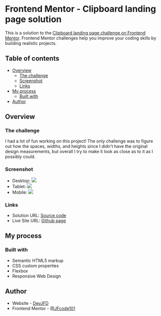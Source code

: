 # Frontend Mentor - Clipboard landing page solution

This is a solution to the [Clipboard landing page challenge on Frontend Mentor](https://www.frontendmentor.io/challenges/clipboard-landing-page-5cc9bccd6c4c91111378ecb9). Frontend Mentor challenges help you improve your coding skills by building realistic projects.

## Table of contents

- [Overview](#overview)
  - [The challenge](#the-challenge)
  - [Screenshot](#screenshot)
  - [Links](#links)
- [My process](#my-process)
  - [Built with](#built-with)
- [Author](#author)

## Overview

### The challenge

I had a lot of fun working on this project! The only challenge was to figure out how the spaces, widths, and heights since I didn't have the original design measurements, but overall I try to make it look as close as to it as I possibly could.

### Screenshot

- Desktop: ![](./images/desktop.png)
- Tablet: ![](./images/tablet.png)
- Mobile: ![](./images/mobile.png)

### Links

- Solution URL: [Source code](https://github.com/jfcode101/frontend-mentor-challenges/tree/main/clipboard-landing-page)
- Live Site URL: [Github page](https://jfcode101.github.io/frontend-mentor-challenges/clipboard-landing-page/index.html)

## My process

### Built with

- Semantic HTML5 markup
- CSS custom properties
- Flexbox
- Responsive Web Design

## Author

- Website - [DevJFD](https://devjfd.com/)
- Frontend Mentor - [@JFcode101](https://www.frontendmentor.io/profile/jfcode101)
